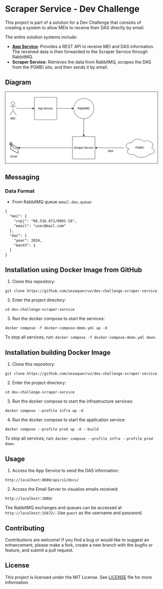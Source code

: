 # Scraper Service - Dev Challenge

This project is part of a solution for a Dev Challenge that consists of creating a system to allow MEIs to receive their DAS directly by email.

The entire solution systems include:  
 
- [**App Service**](https://github.com/sesaquecruz/dev-challenge-app-service): Provides a REST API to receive MEI and DAS information. The received data is then forwarded to the Scraper Service through RabbitMQ.
- **Scraper Service**: Retrieves the data from RabbitMQ, scrapes the DAS from the PGMEI site, and then sends it by email.

## Diagram

![Project Diagram](./diagram.svg)

## Messaging

### Data Format

- From RabbitMQ queue `email.das.queue`:

```
{
  "mei": {
    "cnpj": "66.516.671/0001-18",
    "email": "user@mail.com"
  },
  "das": {
    "year": 2024,
    "month": 1
  }
}
```

## Installation using Docker Image from GitHub

1. Clone this repository:

```
git clone https://github.com/sesaquecruz/dev-challenge-scraper-service
```

2. Enter the project directory:

```
cd dev-challenge-scraper-service
```

3. Run the docker compose to start the services:

```
docker compose -f docker-compose-demo.yml up -d
```

To stop all services, run: `docker compose -f docker-compose-demo.yml down`.

## Installation building Docker Image

1. Clone this repository:

```
git clone https://github.com/sesaquecruz/dev-challenge-scraper-service
```

2. Enter the project directory:

```
cd dev-challenge-scraper-service
```

3. Run the docker compose to start the infrastructure services:

```
docker compose --profile infra up -d
```

4. Run the docker compose to start the application service:

```
docker compose --profile prod up -d --build
```

To stop all services, run: `docker compose --profile infra --profile prod down`.

## Usage

1. Access the App Service to send the DAS information:

```
http://localhost:8080/api/v1/docs/
```

2. Access the Email Server to visualize emails received:

```
http://localhost:1080/
```

The RabbitMQ exchanges and queues can be accessed at `http://localhost:15672/`. Use `guest` as the username and password.

## Contributing

Contributions are welcome! If you find a bug or would like to suggest an enhancement, please make a fork, create a new branch with the bugfix or feature, and submit a pull request.

## License

This project is licensed under the MIT License. See [LICENSE](./LICENSE) file for more information.
